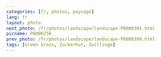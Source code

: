 ```yaml
---
categories: [fr, photos, paysage]
lang: fr
layout: photo
next_photo: /fr/photos/landscape/landscape-P0000395.html
picname: P0000256
prev_photo: /fr/photos/landscape/landscape-P0000399.html
tags: [Green Grass, Zuckerhut, Zwillinge]
---
```

